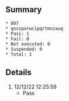 ## Summary
	* 007
	* qnszporwcipqrtmnzauq
	* Pass: 1
	* Fail: 0
	* Not executed: 0
	* Suspended: 0
	* Total: 1
## Details
1. 12/12/22 12:25:59
	* Pass
